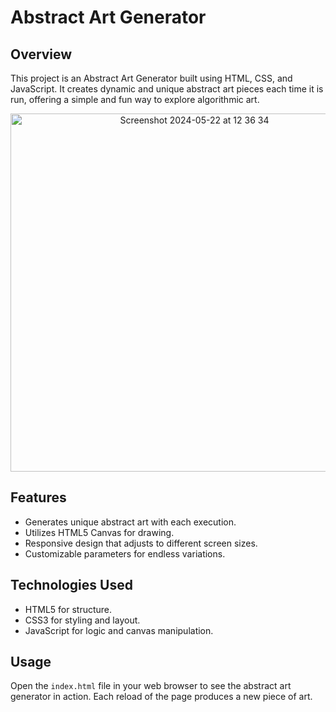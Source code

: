 # Abstract Art Generator

## Overview
This project is an Abstract Art Generator built using HTML, CSS, and JavaScript. It creates dynamic and unique abstract art pieces each time it is run, offering a simple and fun way to explore algorithmic art.
<p align=center>
  <img width="573" alt="Screenshot 2024-05-22 at 12 36 34" src="https://github.com/Anish-xii/Abstract-art-Generator/assets/164672680/4fb1a27c-a0e7-4e7b-8ac0-34f3291a09c3">
</p>


## Features
- Generates unique abstract art with each execution.
- Utilizes HTML5 Canvas for drawing.
- Responsive design that adjusts to different screen sizes.
- Customizable parameters for endless variations.

## Technologies Used
- HTML5 for structure.
- CSS3 for styling and layout.
- JavaScript for logic and canvas manipulation.

## Usage
Open the `index.html` file in your web browser to see the abstract art generator in action. Each reload of the page produces a new piece of art.


